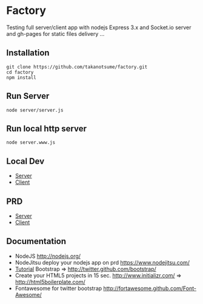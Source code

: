 Factory
=======

Testing full server/client app with nodejs Express 3.x and Socket.io server and gh-pages for static files delivery ...

## Installation
``` shell
git clone https://github.com/takanotsume/factory.git
cd factory
npm install
```

## Run Server
``` shell
node server/server.js
```

## Run local http server
``` shell
node server.www.js
```

Local Dev
---
  - [Server](http://localhost:3001/)
  - [Client](http://localhost:3000/socket.io.html)
  
PRD
---
  - [Server](http://hayabusa.factory.jit.su/)
  - [Client](http://takanotsume.github.com/factory/www/socket.io.html)

Documentation
---
  - NodeJS http://nodejs.org/
  - NodeJitsu deploy your nodejs app on prd https://www.nodejitsu.com/
  - [Tutorial](http://www.siteduzero.com/informatique/tutoriels/bootstrap-de-twitter-un-kit-css-et-plus) Bootstrap => http://twitter.github.com/bootstrap/
  - Create your HTML5 projects in 15 sec. http://www.initializr.com/ => http://html5boilerplate.com/
  - Fontawesome for twitter bootstrap http://fortawesome.github.com/Font-Awesome/
